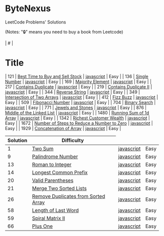 # ByteNexus

LeetCode Problems' Solutions

(Notes: "🔒" means you need to buy a book from Leetcode)

| # | <h1>Title </h1> <table>

  <thead>
    <tr>
      <th>Solution</th>
      <th>Difficulty</th>
    </tr>
  </thead>
  <tbody>
    <tr>
      <td>1</td>
      <td><a href="https://leetcode.com/problems/two-sum/">Two Sum</a></td>
      <td><a href="./string/javascript/two-sum.js">javascript</a></td>
      <td>Easy</td>
    </tr>
    <tr>
      <td>9</td>
      <td><a href="https://leetcode.com/problems/palindrome-number/">Palindrome Number</a></td>
      <td><a href="./math/javascript/palindrome-number.js">javascript</a></td>
      <td>Easy</td>
    </tr>
    <tr>
      <td>13</td>
      <td><a href="https://leetcode.com/problems/roman-to-integer/">Roman to Integer</a></td>
      <td><a href="./string/javascript/roman-to-integer.js">javascript</a></td>
      <td>Easy</td>
    </tr>
    <tr>
      <td>14</td>
      <td><a href="https://leetcode.com/problems/longest-common-prefix/">Longest Common Prefix</a></td>
      <td><a href="./string/javascript/longest-common-prefix.js">javascript</a></td>
      <td>Easy</td>
    </tr>
    <tr>
      <td>20</td>
      <td><a href="https://leetcode.com/problems/valid-parentheses/">Valid Parentheses</a></td>
      <td><a href="./string/javascript/valid-parentheses.js">javascript</a></td>
      <td>Easy</td>
    </tr>
    <tr>
      <td>21</td>
      <td><a href="https://leetcode.com/problems/merge-two-sorted-lists/">Merge Two Sorted Lists</a></td>
      <td><a href="./string/javascript/merge-two-sorted-lists.js">javascript</a></td>
      <td>Easy</td>
    </tr>
    <tr>
      <td>26</td>
      <td><a href="https://leetcode.com/problems/remove-duplicates-from-sorted-array/">Remove Duplicates from Sorted Array</a></td>
      <td><a href="./string/javascript/remove-duplicates-from-sorted-array.js">javascript</a></td>
      <td>Easy</td>
    </tr>
    <tr>
      <td>58</td>
      <td><a href="https://leetcode.com/problems/length-of-last-word/">Length of Last Word</a></td>
      <td><a href="./string/javascript/length-of-last-word.js">javascript</a></td>
      <td>Easy</td>
    </tr>
    <tr>
      <td>59</td>
      <td><a href="https://leetcode.com/problems/spiral-matrix-ii">Spiral Matrix II</a></td>
      <td><a href="./array/javascript/spiral-matrix-ii.js">javascript</a></td>
      <td>Easy</td>
    </tr>
    <tr>
      <td>66</td>
      <td><a href="https://leetcode.com/problems/plus-one/">Plus One</a></td>
      <td><a href="./array/javascript/plus-one.js">javascript</a></td>
      <td>Easy</td>
    </tr>

| 121 | [Best Time to Buy and Sell Stock](https://leetcode.com/problems/best-time-to-buy-and-sell-stock/description/) | [javascript](./string/javascript/single-number.js) | Easy |
| 136 | [Single Number](https://leetcode.com/problems/length-of-last-word/) | [javascript](./string/javascript/best-time-to-buy-and-sell-stock.js) | Easy |
| 169 | [Majority Element](https://leetcode.com/problems/majority-element/description/) | [javascript](./array/javascript/contains-duplicate.js) | Easy |
| 217 | [Contains Duplicate](https://leetcode.com/problems/majority-element/) | [javascript](./array/javascript/majority-element.js) | Easy |
| 219 | [Contains Duplicate II](https://leetcode.com/problems/contains-duplicate-ii/) | [javascript](./array/javascript/contains-duplicate-ii.js) | Easy |
| 344 | [Reverse String](https://leetcode.com/problems/reverse-string/) | [javascript](./array/javascript/reverse-string.js) | Easy |
| 349 | [Intersection of Two Arrays](https://leetcode.com/problems/intersection-of-two-arrays/description/) | [javascript](./array/javascript/reverse-string.js) | Easy |
| 412 | [Fizz Buzz](https://leetcode.com/problems/fizz-buzz/) | [javascript](./string/javascript/fizz-buzz.js) | Easy |
| 509 | [Fibonacci Number](https://leetcode.com/problems/fibonacci-number/) | [javascript](./math/javascript/fibonacci-number.js) | Easy |
| 704 | [Binary Search](https://leetcode.com/problems/binary-search/) | [javascript](./array/javascript/jewels-and-stones.js) | Easy |
| 771 | [Jewels and Stones](https://leetcode.com/problems/jewels-and-stones/) | [javascript](./string/javascript/jewels-and-stones.js) | Easy |
| 876 | [Middle of the Linked List](https://leetcode.com/problems/middle-of-the-linked-list/) | [javascript](./array/javascript/running-sum-of-1d-array.js) | Easy |
| 1480 | [Running Sum of 1d Array](https://leetcode.com/problems/running-sum-of-1d-array/) | [javascript](./array/javascript/middle-of-the-linked-list.js) | Easy |
| 1342 | [Richest Customer Wealth](https://leetcode.com/problems/richest-customer-wealth/) | [javascript](./array/javascript/richest-customer-wealth.js) | Easy |
| 1672 | [Number of Steps to Reduce a Number to Zero](https://leetcode.com/problems/number-of-steps-to-reduce-a-number-to-zero/) | [javascript](./math/javascript/number-of-steps-to-reduce-a-number-to-zero.js) | Easy |
| 1929 | [Concatenation of Array](https://leetcode.com/problems/concatenation-of-array/) | [javascript](./array/javascript/concatenation-of-array.js) | Easy |
